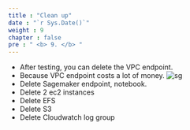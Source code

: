 ```yaml
---
title : "Clean up"
date : "`r Sys.Date()`"
weight : 9
chapter : false
pre : " <b> 9. </b> "
---
```


* After testing, you can delete the VPC endpoint.
* Because VPC endpoint costs a lot of money.
![sg](/workshop-aws-card-clash-4/images/5.fwd/5.11.png)
* Delete Sagemaker endpoint, notebook.
* Delete 2 ec2 instances
* Delete EFS
* Delete S3
* Delete Cloudwatch log group